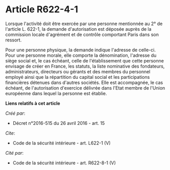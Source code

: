 # Article R622-4-1

Lorsque l'activité doit être exercée par une personne mentionnée au 2° de l'article L. 622-1, la demande d'autorisation est
déposée auprès de la commission locale d'agrément et de contrôle comportant Paris dans son ressort. 

Pour une personne physique, la demande indique l'adresse de celle-ci. Pour une personne morale, elle comporte la
dénomination, l'adresse du siège social et, le cas échéant, celle de l'établissement que cette personne envisage de créer en
France, les statuts, la liste nominative des fondateurs, administrateurs, directeurs ou gérants et des membres du personnel
employé ainsi que la répartition du capital social et les participations financières détenues dans d'autres sociétés. Elle
est accompagnée, le cas échéant, de l'autorisation d'exercice délivrée dans l'Etat membre de l'Union européenne dans lequel
la personne est établie.

**Liens relatifs à cet article**

_Créé par_:

  - Décret n°2016-515 du 26 avril 2016 - art. 15

_Cite_:

  - Code de la sécurité intérieure - art. L622-1 (V)

_Cité par_:

  - Code de la sécurité intérieure - art. R622-8-1 (V)
